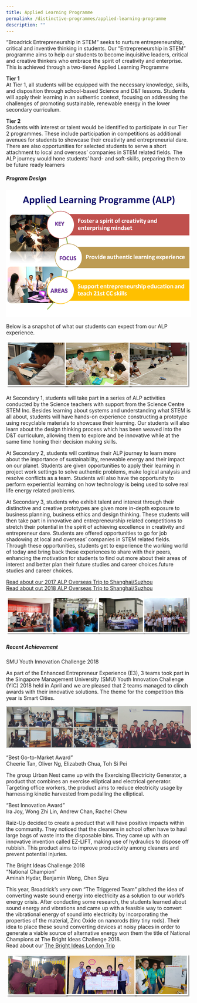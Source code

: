 ```yaml
---
title: Applied Learning Programme
permalink: /distinctive-programmes/applied-learning-programme
description: ""
---
```

“Broadrick Entrepreneurship in STEM” seeks to nurture entrepreneurship, critical and inventive thinking in students. Our “Entrepreneurship in STEM” programme aims to help our students to become inquisitive leaders, critical and creative thinkers who embrace the spirit of creativity and enterprise.  This is achieved through a two-tiered Applied Learning Programme

**Tier 1** <br>
At Tier 1, all students will be equipped with the necessary knowledge, skills, and disposition through school-based Science and D&T lessons. Students will apply their learning in an authentic context, focusing on addressing the challenges of promoting sustainable, renewable energy in the lower secondary curriculum.

**Tier 2** <br>
Students with interest or talent would be identified to participate in our Tier 2 programmes. These include participation in competitions as additional avenues for students to showcase their creativity and entrepreneurial dare. There are also opportunities for selected students to serve a short attachment to local and overseas’ companies in STEM related fields. The ALP journey would hone students’ hard- and soft-skills, preparing them to be future ready learners

##### Program Design
![](/images/2017_ALP1.png)

Below is a snapshot of what our students can expect from our ALP experience.

![](/images/alp1.png)

At Secondary 1, students will take part in a series of ALP activities conducted by the Science teachers with support from the Science Centre STEM Inc.  Besides learning about systems and understanding what STEM is all about, students will have hands-on experience constructing a prototype using recyclable materials to showcase their learning.  Our students will also learn about the design thinking process which has been weaved into the D&T curriculum, allowing them to explore and be innovative while at the same time honing their decision making skills.

At Secondary 2, students will continue their ALP journey to learn more about the importance of sustainability, renewable energy and their impact on our planet. Students are given opportunities to apply their learning in project work settings to solve authentic problems, make logical analysis and resolve conflicts as a team. Students will also have the opportunity to perform experiential learning on how technology is being used to solve real life energy related problems.

At Secondary 3, students who exhibit talent and interest through their distinctive and creative prototypes are given more in-depth exposure to business planning, business ethics and design thinking. These students will then take part in innovative and entrepreneurship related competitions to stretch their potential in the spirit of achieving excellence in creativity and entrepreneur dare. Students are offered opportunities to go for job shadowing at local and overseas’ companies in STEM related fields. Through these opportunities, students get to experience the working world of today and bring back these experiences to share with their peers, enhancing the motivation for students to find out more about their areas of interest and better plan their future studies and career choices.future studies and career choices.

[Read about our 2017 ALP Overseas Trip to Shanghai/Suzhou ](http://brdalp2017.blogspot.com/) <br>
[Read about out 2018 ALP Overseas Trip to Shanghai/Suzhou ](http://brdalp2018.blogspot.com/)

![](/images/alp2.png)

##### Recent Achievement
SMU Youth Innovation Challenge 2018  

As part of the Enhanced Entrepreneur Experience (E3), 3 teams took part in the Singapore Management University (SMU) Youth Innovation Challenge (YIC) 2018 held in April and we are pleased that 2 teams managed to clinch awards with their innovative solutions. The theme for the competition this year is Smart Cities.

![](/images/alp3.png)

“Best Go-to-Market Award” <br>
Cheerie Tan, Oliver Ng, Elizabeth Chua, Toh Si Pei

The group Urban Nest came up with the Exercising Electricity Generator, a product that combines an exercise elliptical and electrical generator. Targeting office workers, the product aims to reduce electricity usage by harnessing kinetic harvested from pedalling the elliptical.

“Best Innovation Award” <br>
Ira Joy, Wong Zhi Lin, Andrew Chan, Rachel Chew

Raiz-Up decided to create a product that will have positive impacts within the community. They noticed that the cleaners in school often have to haul large bags of waste into the disposable bins. They came up with an innovative invention called EZ-LIFT, making use of hydraulics to dispose off rubbish. This product aims to improve productivity among cleaners and prevent potential injuries.  

The Bright Ideas Challenge 2018 <br>
“National Champion” <br>
Aminah Hydar, Benjamin Wong, Chen Siyu

This year, Broadrick’s very own “The Triggered Team” pitched the idea of converting waste sound energy into electricity as a solution to our world’s energy crisis. After conducting some research, the students learned about sound energy and vibrations and came up with a feasible way to convert the vibrational energy of sound into electricity by incorporating the properties of the material, Zinc Oxide on nanorods (tiny tiny rods). Their idea to place these sound converting devices at noisy places in order to generate a viable source of alternative energy won them the title of National Champions at The Bright Ideas Challenge 2018. <br>
Read about our [The Bright Ideas London Trip](https://brightidea2018.blogspot.com/)

![](/images/alp4.png)